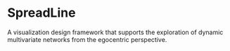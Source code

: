 # SpreadLine
A visualization design framework that supports the exploration of dynamic multivariate networks from the egocentric perspective.
